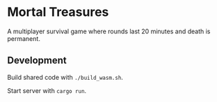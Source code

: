 # Mortal Treasures

A multiplayer survival game where rounds last 20 minutes and death is permanent.

## Development

Build shared code with `./build_wasm.sh`.

Start server with `cargo run`.
